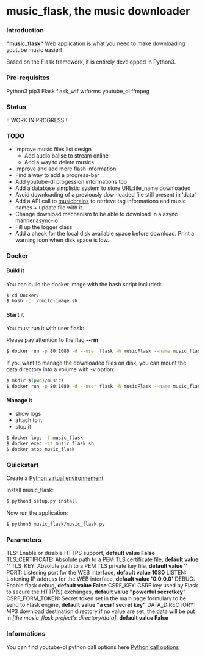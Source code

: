 # music_flask, the music downloader

### Introduction

<b>"music_flask"</b> Web application is what you need to make downloading youtube music easier!

Based on the Flask framework, it is entirely developped in Python3.

### Pre-requisites

<p>
  Python3
  pip3
  Flask
  flask_wtf
  wtforms
  youtube_dl
  ffmpeg
</p>

### Status

!! WORK IN PROGRESS !!

### TODO

- Improve music files list design
  - Add audio balise to stream online
  - Add a way to delete musics
- Improve and add more flash information
- Find a way to add a progress-bar
- Add youtube-dl progession informations too
- Add a database simplistic system to store URL:file_name downloaded
- Avoid downloading of a previously downloaded file still present in 'data'
- Add a API call to [musicbrainz](https://musicbrainz.org/) to retrieve tag informations and music names + update file with it.
- Change download mechanism to be able to download in a async manner.[async-io](https://docs.python.org/3/library/asyncio.html)
- Fill up the logger class
- Add a check for the local disk available space before download. Print a warning icon when disk space is low.

### Docker

#### Build it

You can build the docker image with the bash script included:

```bash
$ cd Docker/
$ bash -c ./build-image.sh
```

#### Start it

You must run it with user flask:

<aside class="notice">
  Please pay attention to the flag <b>--rm</b>
</aside>

```bash
$ docker run -p 80:1080 -d --user flask -h musicFlask --name music_flask --rm music_flask:latest
```

If you want to manage the downloaded files on disk, you can mount the data directory into a volume
with -v option:

```bash
$ mkdir $(pwd)/musics
$ docker run -p 80:1080 -d --user flask -h musicFlask --name music_flask -v $(pwd)/musics:/home/flask/music_flask/music_flask/data --rm music_flask:latest
```

#### Manage it

  - show logs
  - attach to it
  - stop it

```bash
$ docker logs -f music_flask
$ docker exec -it music_flask sh
$ docker stop music_flask
```


### Quickstart

Create a [Python virtual environnement](https://virtualenv.pypa.io/en/stable/ "Python virtualenv")

Install music_flask:

```bash
$ python3 setup.py install
```

Now run the application:

```bash
$ python3 music_flask/music_flask.py
```

### Parameters

TLS: Enable or disable HTTPS support, <b>default value False</b>
TLS_CERTIFICATE: Absolute path to a PEM TLS certificate file, <b>default value ''</b>
TLS_KEY: Absolute path to a PEM TLS private key file, <b>default value ''</b>
PORT: Listening port for the WEB interface, <b>default value 1080</b>
LISTEN: Listening IP address for the WEB interface, <b>default value '0.0.0.0'</b>
DEBUG: Enable flask debug, <b>default value False</b>
CSRF_KEY: CSRF key used by Flask to secure the HTTP(S) exchanges, <b>default value "powerful secretkey"</b>
CSRF_FORM_TOKEN: Secret token set in the main page formulary to be send to Flask engine, <b>default value "a csrf secret key"</b>
DATA_DIRECTORY: MP3 download destination directory if no value are set, the data will be put in <i>[the music_flask project's directory/data]</i>, <b>default value False</b>

### Informations

You can find youtube-dl python call options here [Python'call options](https://github.com/rg3/youtube-dl/blob/3e4cedf9e8cd3157df2457df7274d0c842421945/youtube_dl/YoutubeDL.py#L137-L312 "Options")
